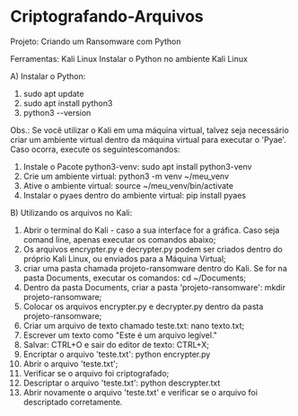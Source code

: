 # Criptografando-Arquivos
Projeto: Criando um Ransomware com Python

Ferramentas:
Kali Linux
Instalar o Python no ambiente Kali Linux

A) Instalar o Python:
1. sudo apt update
2. sudo apt install python3
3. python3 --version

Obs.: Se você utilizar o Kali em uma máquina virtual, talvez seja necessário criar um ambiente virtual dentro da máquina virtual para executar o 'Pyae'. Caso ocorra, execute os seguintescomandos:

1. Instale o Pacote python3-venv: sudo apt install python3-venv
2. Crie um ambiente virtual: python3 -m venv ~/meu_venv
3. Ative o ambiente virtual: source ~/meu_venv/bin/activate
4. Instalar o pyaes dentro do ambiente virtual: pip install pyaes

B) Utilizando os arquivos no Kali:

1. Abrir o terminal do Kali - caso a sua interface for a gráfica. Caso seja comand line, apenas executar os comandos abaixo;
2. Os arquivos encrypter.py e decrypter.py podem ser criados dentro do próprio Kali Linux, ou enviados para a Máquina Virtual;
3. criar uma pasta chamada projeto-ransomware dentro do Kali. Se for na pasta Documents, executar os comandos: cd ~/Documents;
4. Dentro da pasta Documents, criar a pasta 'projeto-ransomware': mkdir projeto-ransomware;
5. Colocar os arquivos encrypter.py e decrypter.py dentro da pasta projeto-ransomware;
6. Criar um arquivo de texto chamado teste.txt: nano texto.txt;
7. Escrever um texto como "Este é um arquivo legível."
8. Salvar: CTRL+O e sair do editor de texto: CTRL+X;
9. Encriptar o arquivo 'teste.txt': python encrypter.py
10. Abrir o arquivo 'teste.txt';
11. Verificar se o arquivo foi criptografado;
12. Descriptar o arquivo 'teste.txt': python descrypter.txt
13. Abrir novamente o arquivo 'teste.txt' e verificar se o arquivo foi descriptado corretamente.
